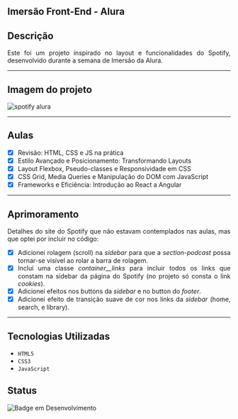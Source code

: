 ## Imersão Front-End - Alura

<div style="text-align: justify;">

## Descrição
Este foi um projeto inspirado no layout e funcionalidades do Spotify, desenvolvido durante a semana de Imersão da Alura.

___

## Imagem do projeto

![spotify alura](https://github.com/jessrbl/Imersao_frontend_alura/assets/69112331/d4ca5bb2-dca2-444b-b9ca-825cb52e1a47)

___

## Aulas 
- [X] Revisão: HTML, CSS e JS na prática
- [X] Estilo Avançado e Posicionamento: Transformando Layouts
- [X] Layout Flexbox, Pseudo-classes e Responsividade em CSS
- [X] CSS Grid, Media Queries e Manipulação do DOM com JavaScript
- [X] Frameworks e Eficiência: Introdução ao React a Angular

___

## Aprimoramento

Detalhes do site do Spotify que não estavam contemplados nas aulas, mas que optei por incluir no código:

- [X] Adicionei rolagem (scroll) na *sidebar* para que a *section-podcast* possa tornar-se visível ao rolar a barra de rolagem.
- [X] Incluí uma classe *container__links* para incluir
todos os links que constam na sidebar da página do Spotify (no projeto só consta o link *cookies*).
- [X] Adicionei efeitos nos buttons da *sidebar* e no button do *footer*.
- [X] Adicionei efeito de transição suave de cor nos links da *sidebar* (home, search, e library).

___

## Tecnologias Utilizadas
- ``HTML5``
- ``CSS3``
- ``JavaScript``

## Status

![Badge em Desenvolvimento](https://img.shields.io/static/v1?label=STATUS&message=CONCLUIDO&color=FF69B4&style=for-the-badge)


</div>
